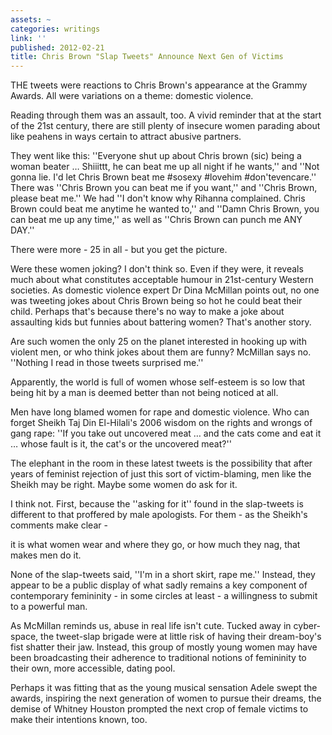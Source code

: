 ```yaml
---
assets: ~
categories: writings
link: ''
published: 2012-02-21
title: Chris Brown "Slap Tweets" Announce Next Gen of Victims
---
```

THE tweets were reactions to Chris Brown's appearance at the Grammy Awards. All were variations on a theme: domestic violence. 

Reading through them was an assault, too. A vivid reminder that at the start of the 21st century, there are still plenty of insecure women parading about like peahens in ways certain to attract abusive partners.

They went like this: ''Everyone shut up about Chris brown (sic) being a woman beater … Shiiittt, he can beat me up all night if he wants,'' and ''Not gonna lie. I'd let Chris Brown beat me #sosexy #lovehim #don'tevencare.'' There was ''Chris Brown you can beat me if you want,'' and ''Chris Brown, please beat me.'' We had ''I don't know why Rihanna complained. Chris Brown could beat me anytime he wanted to,'' and ''Damn Chris Brown, you can beat me up any time,'' as well as ''Chris Brown can punch me ANY DAY.''

There were more - 25 in all - but you get the picture.

Were these women joking? I don't think so. Even if they were, it reveals much about what constitutes acceptable humour in 21st-century Western societies. As domestic violence expert Dr Dina McMillan points out, no one was tweeting jokes about Chris Brown being so hot he could beat their child. Perhaps that's because there's no way to make a joke about assaulting kids but funnies about battering women? That's another story.

Are such women the only 25 on the planet interested in hooking up with violent men, or who think jokes about them are funny? McMillan says no. ''Nothing I read in those tweets surprised me.''

Apparently, the world is full of women whose self-esteem is so low that being hit by a man is deemed better than not being noticed at all.

Men have long blamed women for rape and domestic violence. Who can forget Sheikh Taj Din El-Hilali's 2006 wisdom on the rights and wrongs of gang rape: ''If you take out uncovered meat … and the cats come and eat it … whose fault is it, the cat's or the uncovered meat?''

The elephant in the room in these latest tweets is the possibility that after years of feminist rejection of just this sort of victim-blaming, men like the Sheikh may be right. Maybe some women do ask for it.

I think not. First, because the ''asking for it'' found in the slap-tweets is different to that proffered by male apologists. For them - as the Sheikh's comments make clear - 

it is what women wear and where they go, or how much they nag, that makes men do it.

None of the slap-tweets said, ''I'm in a short skirt, rape me.'' Instead, they appear to be a public display of what sadly remains a key component of contemporary femininity - in some circles at least - a willingness to submit to a powerful man.

As McMillan reminds us, abuse in real life isn't cute. Tucked away in cyber-space, the tweet-slap brigade were at little risk of having their dream-boy's fist shatter their jaw. Instead, this group of mostly young women may have been broadcasting their adherence to traditional notions of femininity to their own, more accessible, dating pool.

Perhaps it was fitting that as the young musical sensation Adele swept the awards, inspiring the next generation of women to pursue their dreams, the demise of Whitney Houston prompted the next crop of female victims to make their intentions known, too.

